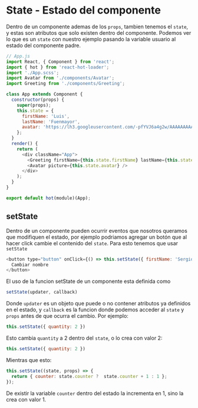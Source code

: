# State - Estado del componente
Dentro de un componente ademas de los `props`, tambien tenemos el `state`, y estas son atributos que solo existen dentro del componente. Podemos ver lo que es un `state` con nuestro ejemplo pasando la variable usuario al estado del componente padre.
```javascript
// App.js
import React, { Component } from 'react';
import { hot } from 'react-hot-loader';
import './App.scss';
import Avatar from './components/Avatar';
import Greeting from './components/Greeting';

class App extends Component {
  constructor(props) {
    super(props);
    this.state = {
      firstName: 'Luis',
      lastName: 'Fuenmayor',
      avatar: 'https://lh3.googleusercontent.com/-pfYVJ6a4g2w/AAAAAAAAAAI/AAAAAAAAAAA/ACHi3reIM31YMp5DqyszmAwOKnNfWC1peg.CMID/s192-c/photo.jpg',
    };
  }
  render() {
    return (
      <div className="App">
        <Greeting firstName={this.state.firstName} lastName={this.state.lastName} />
        <Avatar picture={this.state.avatar} />
      </div>
    );
  }
}

export default hot(module)(App);
```
## setState
Dentro de un componente pueden ocurrir eventos que nosotros queramos que modifiquen el estado, por ejemplo podriamos agregar un botón que al hacer click cambie el contenido del `state`. Para esto tenemos que usar `setState`
```javascript
<button type="button" onClick={() => this.setState({ firstName: 'Sergio', lastName: 'Toro' })}>
  Cambiar nombre
</button>
```
El uso de la funcion setState de un componente esta definida como
```javascript
setState(updater, callback)
```
Donde `updater` es un objeto que puede o no contener atributos ya definidos en el estado, y `callback` es la funcion donde podemos acceder al `state` y `props` antes de que ocurra el cambio. Por ejemplo:
```javascript
this.setState({ quantity: 2 })
```
Esto cambia `quantity` a 2 dentro del `state`, o lo crea con valor 2:
```javascript
this.setState({ quantity: 2 })
```
Mientras que esto:
```javascript
this.setState((state, props) => {
  return { counter: state.counter ?  state.counter + 1 : 1 };
});
```
De existir la variable `counter` dentro del estado la incrementa en 1, sino la crea con valor 1.
